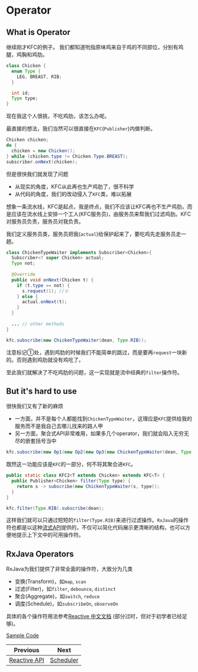 # Operator

## What is Operator

继续刚才KFC的例子。
我们都知道吮指原味鸡来自于鸡的不同部位，分别有鸡腿，鸡胸和鸡肋。

```java
class Chicken {
  enum Type {
    LEG, BREAST, RIB;
  }

  int id;
  Type type;
}
```

现在我这个人很挑，不吃鸡肋，该怎么办呢。

最直接的想法，我们当然可以很直接在`KFC`(`Publisher`)内做判断。

```java
Chicken chicken;
do {
  chicken = new Chicken();
} while (chicken.type != Chicken.Type.BREAST);
subscriber.onNext(chicken);
```

但是很快我们就发现了问题
- 从现实的角度，KFC从此再也生产鸡肋了，很不科学
- 从代码的角度，我们的改动侵入了`KFC`类，难以拓展

想象一条流水线，KFC是起点，我是终点，我们不应该让KFC再也不生产鸡肋，而是应该在流水线上安排一个工人(KFC服务员)，由服务员来帮我们过滤鸡肋。KFC对服务员负责，服务员对我负责。

我们定义服务员类，服务员把我(`actual`)给保护起来了，要吃鸡先走服务员走一趟。

```java
class ChickenTypeWaiter implements Subscriber<Chicken>{
  Subscriber<? super Chicken> actual;
  Type not;
  
  @Override
  public void onNext(Chicken t) {
    if (t.type == not) {
      s.request(1); //①
    } else {
      actual.onNext(t);
    }
  }
  
  ... // other methods
}

kfc.subscribe(new ChickenTypeWaiter(dean, Type.RIB));
```

注意标记①处，遇到鸡肋的时候我们不能简单的跳过，而是要再`request`一块新的。否则遇到鸡肋就没有鸡吃了。

至此我们就解决了不吃鸡肋的问题，这一实现就是流中经典的`filter`操作符。

## But it's hard to use

很快我们又有了新的麻烦
- 一方面，并不是每个人都能找到`ChickenTypeWaiter`，这理应是`KFC`提供给我的服务而不是我自己去哪儿找来的路人甲
- 另一方面，聚合式API非常难用，如果多几个operator，我们就会陷入无穷无尽的嵌套括号当中

```java
kfc.subscribe(new Op1(new Op2(new Op3(new ChickenTypeWaiter(dean, Type.RIB)))));
```

既然这一功能应该是`KFC`的一部分，何不将其聚合进`KFC`。

```java
public static class KFC2<T extends Chicken> extends KFC<T> {
  public Publisher<Chicken> filter(Type type) {
    return s -> subscribe(new ChickenTypeWaiter(s, type));
  }
}

kfc.filter(Type.RIB).subscribe(dean);
```

这样我们就可以只通过短短的`filter(Type.RIB)`来进行过滤操作。`RxJava`的操作符也都是以这种[流式API](https://en.wikipedia.org/wiki/Fluent_interface)提供的，不仅可以简化代码展示更清晰的结构，也可以方便地提示上下文中的可用操作符。

## RxJava Operators

RxJava为我们提供了非常全面的操作符，大致分为几类

- 变换(Transform)，如`map`, `scan`
- 过滤(Filter)，如`filter`, `debounce`, `distinct`
- 聚合(Aggregate)，如`switch`, `reduce`
- 调度(Schedule)，如`subscribeOn`, `observeOn`

具体的各个操作符用法参考[Reactive 中文文档](https://mcxiaoke.gitbooks.io/rxdocs/content/Operators.html) (部分过时，但对于初学者已经足够)。



[Sample Code](/src/main/java/xdean/share/rx/ReactiveChapter2.java)

| Previous | Next |
| --- | --- |
|[Reactive API](1-Reactive-API.md)   | [Scheduler](3-Scheduler.md) |
